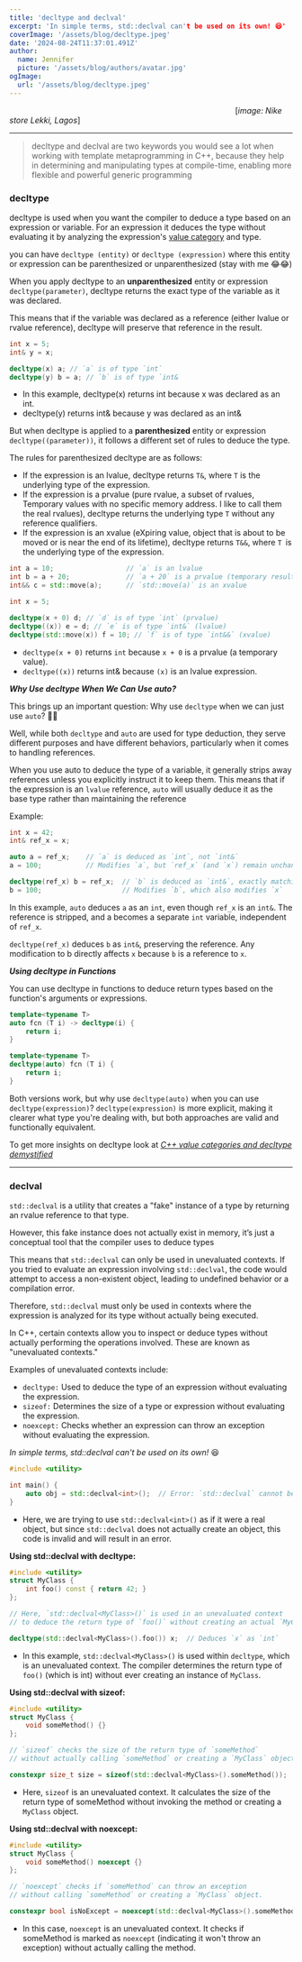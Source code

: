 ```yaml
---
title: 'decltype and declval'
excerpt: 'In simple terms, std::declval can't be used on its own! 😆'
coverImage: '/assets/blog/decltype.jpeg'
date: '2024-08-24T11:37:01.491Z'
author:
  name: Jennifer
  picture: '/assets/blog/authors/avatar.jpg'
ogImage:
  url: '/assets/blog/decltype.jpeg'
---
```

&nbsp;&nbsp;&nbsp;&nbsp;&nbsp;&nbsp;&nbsp;&nbsp;&nbsp;&nbsp;&nbsp;&nbsp;&nbsp;&nbsp;&nbsp;&nbsp;&nbsp;&nbsp;&nbsp;&nbsp;&nbsp;&nbsp;&nbsp;&nbsp;&nbsp;&nbsp;&nbsp;&nbsp;&nbsp;&nbsp;&nbsp;&nbsp;&nbsp;&nbsp;&nbsp;&nbsp;&nbsp;&nbsp;&nbsp;&nbsp;&nbsp;&nbsp;&nbsp;&nbsp;&nbsp;&nbsp;&nbsp;&nbsp;&nbsp;&nbsp;&nbsp;&nbsp;&nbsp;&nbsp;&nbsp;&nbsp;&nbsp;&nbsp;&nbsp;&nbsp;&nbsp;&nbsp;&nbsp;&nbsp;&nbsp;&nbsp;&nbsp;&nbsp;&nbsp;&nbsp;&nbsp;&nbsp;&nbsp;&nbsp;&nbsp;&nbsp;&nbsp;&nbsp;&nbsp;&nbsp;&nbsp;&nbsp;&nbsp;&nbsp;&nbsp;&nbsp;&nbsp;&nbsp;&nbsp;&nbsp;&nbsp;&nbsp;&nbsp;&nbsp;&nbsp;&nbsp;&nbsp;&nbsp;&nbsp;&nbsp;&nbsp;&nbsp;[*image: Nike store Lekki, Lagos*]


---

> decltype and declval are two keywords you would see a lot when working with template metaprogramming in C++, because they help in determining and manipulating types at compile-time, enabling more flexible and powerful generic programming


### decltype
decltype is used when you want the compiler to deduce a type based on an expression or variable. For an expression it deduces the type without evaluating it by analyzing the expression's [value category](https://en.cppreference.com/w/cpp/language/value_category) and type.

you can have `decltype (entity)` or `decltype (expression)`	where this entity or expression can be parenthesized or unparenthesized (stay with me 😂😂)


When you apply decltype to an **unparenthesized** entity or expression `decltype(parameter)`, decltype returns the exact type of the variable as it was declared.

This means that if the variable was declared as a reference (either lvalue or rvalue reference), decltype will preserve that reference in the result. 
```cpp
int x = 5;
int& y = x;

decltype(x) a; // `a` is of type `int`
decltype(y) b = a; // `b` is of type `int&
```
- In this example, decltype(x) returns int because x was declared as an int.
- decltype(y) returns int& because y was declared as an int&

But when decltype is applied to a **parenthesized** entity or expression `decltype((parameter))`, it follows a different set of rules to deduce the type.

The rules for parenthesized decltype are as follows:
- If the expression is an lvalue, decltype returns `T&`, where `T` is the underlying type of the expression.
- If the expression is a prvalue (pure rvalue, a subset of rvalues, Temporary values with no specific memory address. I like to call them the real rvalues), decltype returns the underlying type `T` without any reference qualifiers.
- If the expression is an xvalue (eXpiring value, object that is about to be moved or is near the end of its lifetime), decltype returns `T&&`, where `T `is the underlying type of the expression.

```cpp
int a = 10;                  // `a` is an lvalue
int b = a + 20;              // `a + 20` is a prvalue (temporary result)
int&& c = std::move(a);      // `std::move(a)` is an xvalue

int x = 5;

decltype(x + 0) d; // `d` is of type `int` (prvalue)
decltype((x)) e = d; // `e` is of type `int&` (lvalue)
decltype(std::move(x)) f = 10; // `f` is of type `int&&` (xvalue)
```
- `decltype(x + 0)` returns `int` because `x + 0` is a prvalue (a temporary value).
- `decltype((x))` returns int& because `(x)` is an lvalue expression.

__*Why Use decltype When We Can Use auto?*__

This brings up an important question: Why use `decltype` when we can just use `auto`? 🤷🏻

Well, while both `decltype` and `auto` are used for type deduction, they serve different purposes and have different behaviors, particularly when it comes to handling references.

When you use auto to deduce the type of a variable, it generally strips away references unless you explicitly instruct it to keep them. This means that if the expression is an `lvalue` reference, `auto` will usually deduce it as the base type rather than maintaining the reference

Example:
```cpp
int x = 42;
int& ref_x = x;

auto a = ref_x;    // `a` is deduced as `int`, not `int&`
a = 100;           // Modifies `a`, but `ref_x` (and `x`) remain unchanged

decltype(ref_x) b = ref_x;  // `b` is deduced as `int&`, exactly matching `ref_x`
b = 100;                    // Modifies `b`, which also modifies `x`
```

In this example, `auto` deduces `a` as an `int`, even though `ref_x` is an `int&`. The reference is stripped, and a becomes a separate `int` variable, independent of `ref_x`.

`decltype(ref_x)` deduces `b` as `int&`, preserving the reference. Any modification to b directly affects `x` because `b` is a reference to `x`.


__*Using decltype in Functions*__

You can use decltype in functions to deduce return types based on the function's arguments or expressions.

```cpp
template<typename T>
auto fcn (T i) -> decltype(i) {
    return i;
}

template<typename T>
decltype(auto) fcn (T i) {
    return i;
}
```

Both versions work, but why use `decltype(auto)` when you can use `decltype(expression)`? `decltype(expression)` is more explicit, making it clearer what type you're dealing with, but both approaches are valid and functionally equivalent.

To get more insights on decltype look at *[C++ value categories and decltype demystified](https://www.scs.stanford.edu/~dm/blog/decltype.html)*

---
### declval

`std::declval` is a utility that creates a "fake" instance of a type by returning an rvalue reference to that type. 

However, this fake instance does not actually exist in memory, it’s just a conceptual tool that the compiler uses to deduce types

This means that `std::declval` can only be used in unevaluated contexts. If you tried to evaluate an expression involving `std::declval`, the code would attempt to access a non-existent object, leading to undefined behavior or a compilation error.

Therefore, `std::declval` must only be used in contexts where the expression is analyzed for its type without actually being executed.

In C++, certain contexts allow you to inspect or deduce types without actually performing the operations involved. These are known as "unevaluated contexts." 

Examples of unevaluated contexts include:

- `decltype:` Used to deduce the type of an expression without evaluating the expression.
- `sizeof:` Determines the size of a type or expression without evaluating the expression.
- `noexcept:` Checks whether an expression can throw an exception without evaluating the expression.


_*In simple terms, std::declval can't be used on its own!*_ 😆

```cpp
#include <utility>

int main() {
    auto obj = std::declval<int>();  // Error: `std::declval` cannot be used here
}
```
- Here, we are trying to use `std::declval<int>()` as if it were a real object, but since `std::declval` does not actually create an object, this code is invalid and will result in an error.


__Using std::declval with decltype:__
```cpp
#include <utility>
struct MyClass {
    int foo() const { return 42; }
};

// Here, `std::declval<MyClass>()` is used in an unevaluated context
// to deduce the return type of `foo()` without creating an actual `MyClass` object.

decltype(std::declval<MyClass>().foo()) x;  // Deduces `x` as `int`
```
- In this example, `std::declval<MyClass>()` is used within `decltype`, which is an unevaluated context. The compiler determines the return type of `foo()` (which is int) without ever creating an instance of `MyClass`.


__Using std::declval with sizeof:__
```cpp
#include <utility>
struct MyClass {
    void someMethod() {}
};

// `sizeof` checks the size of the return type of `someMethod`
// without actually calling `someMethod` or creating a `MyClass` object.

constexpr size_t size = sizeof(std::declval<MyClass>().someMethod());
```
- Here, `sizeof` is an unevaluated context. It calculates the size of the return type of someMethod without invoking the method or creating a `MyClass` object.


__Using std::declval with noexcept:__
```cpp
#include <utility>
struct MyClass {
    void someMethod() noexcept {}
};

// `noexcept` checks if `someMethod` can throw an exception
// without calling `someMethod` or creating a `MyClass` object.

constexpr bool isNoExcept = noexcept(std::declval<MyClass>().someMethod());
```
- In this case, `noexcept` is an unevaluated context. It checks if someMethod is marked as `noexcept` (indicating it won't throw an exception) without actually calling the method.